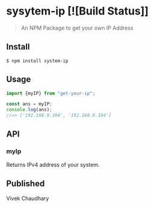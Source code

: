# sysytem-ip [![Build Status]]

> An NPM Package to get your own IP Address


## Install

```
$ npm install system-ip
```


## Usage

```js
import {myIP} from "get-your-ip";

const ans = myIP;
console.log(ans);
//=> ['192.168.9.104', '192.168.9.104']
```

## API

### myIp

Returns IPv4 address of your system.

## Published

Vivek Chaudhary
